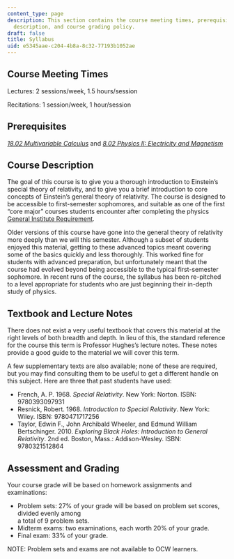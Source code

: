```yaml
---
content_type: page
description: This section contains the course meeting times, prerequisites, course
  description, and course grading policy.
draft: false
title: Syllabus
uid: e5345aae-c204-4b8a-8c32-77193b1052ae
---
```

## Course Meeting Times

Lectures: 2 sessions/week, 1.5 hours/session

Recitations: 1 session/week, 1 hour/session

## Prerequisites

[*18.02 Multivariable Calculus*](https://ocw.mit.edu/courses/18-02sc-multivariable-calculus-fall-2010/) and [*8.02 Physics II: Electricity and Magnetism*](https://ocw.mit.edu/courses/8-02-physics-ii-electricity-and-magnetism-spring-2019/)

## Course Description

The goal of this course is to give you a thorough introduction to Einstein’s special theory of relativity, and to give you a brief introduction to core concepts of Einstein’s general theory of relativity. The course is designed to be accessible to first-semester sophomores, and suitable as one of the first “core major” courses students encounter after completing the physics [General Institute Requirement](https://catalog.mit.edu/mit/undergraduate-education/general-institute-requirements/#sciencerequirementtext).

Older versions of this course have gone into the general theory of relativity more deeply than we will this semester. Although a subset of students enjoyed this material, getting to these advanced topics meant covering some of the basics quickly and less thoroughly. This worked fine for students with advanced preparation, but unfortunately meant that the course had evolved beyond being accessible to the typical first-semester sophomore. In recent runs of the course, the syllabus has been re-pitched to a level appropriate for students who are just beginning their in-depth study of physics. 

## Textbook and Lecture Notes

There does not exist a very useful textbook that covers this material at the right levels of both breadth and depth. In lieu of this, the standard reference for the course this term is Professor Hughes’s lecture notes. These notes provide a good guide to the material we will cover this term.

A few supplementary texts are also available; none of these are required, but you may find consulting them to be useful to get a different handle on this subject. Here are three that past students have used:

- French, A. P. 1968. *Special Relativity*. New York: Norton. ISBN: 9780393097931
- Resnick, Robert. 1968. *Introduction to Special Relativity*. New York: Wiley. ISBN: 9780471717256
- Taylor, Edwin F., John Archibald Wheeler, and Edmund William Bertschinger. 2010. *Exploring Black Holes: Introduction to General Relativity*. 2nd ed. Boston, Mass.: Addison-Wesley. ISBN: 9780321512864

## Assessment and Grading

Your course grade will be based on homework assignments and examinations:

- Problem sets: 27% of your grade will be based on problem set scores, divided evenly among      
    a total of 9 problem sets. 
- Midterm exams: two examinations, each worth 20% of your grade.
- Final exam: 33% of your grade. 

NOTE: Problem sets and exams are not available to OCW learners.